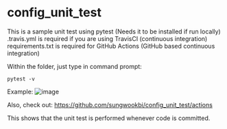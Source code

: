 # config_unit_test

This is a sample unit test using pytest (Needs it to be installed if run locally)
.travis.yml is required if you are using TravisCI (continuous integration)
requirements.txt is required for GitHub Actions (GitHub based continuous integration)

Within the folder, just type in command prompt:

`pytest -v`

Example:
![image](https://github.com/sungwookbi/config_unit_test/assets/125332318/0594ef77-193b-480a-863f-4367f3826ad7)

Also, check out:
https://github.com/sungwookbi/config_unit_test/actions

This shows that the unit test is performed whenever code is committed.
